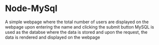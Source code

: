 # Node-MySql
A simple webpage where the total number of users are displayed on the webpage upon entering the name and clicking the submit button 
MySQL is used as the databse where the data is stored and upon the request, the data is rendered and displayed on the webpage
